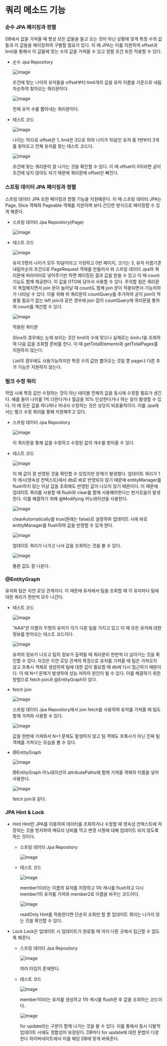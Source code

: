 # 쿼리 메소드 기능

### 순수 JPA 페이징과 정렬

DB에서 값을 가져올 때 항상 모든 값들을 들고 오는 것이 아닌 상황에 맞게 특정 수의 값들과 이 값들을 페이징하여 구별할 필요가 있다.
이 때 JPA는 이를 지원하여 offset과 limit을 통해서 이 값들에 맞는 수의 값을 가져올 수 있고 정렬 조건 또한 적용할 수 있다.

+ 순수 Jpa Repository
  
  ![image](https://github.com/ManchanTime/TrashBoys/assets/127479677/b46ef53d-786d-40fb-926e-7e854030b193)

  조건에 맞는 나이의 유저들을 offset부터 limit개의 값을 유저 이름을 기준으로 내림차순하여 찾아오는 쿼리문이다.

  ![image](https://github.com/ManchanTime/TrashBoys/assets/127479677/b6003c33-7d85-44cb-9e31-1c4a6f8f0ea7)

  전체 유저 수를 뽑아내는 쿼리문이다.
  
+ 테스트 코드

  ![image](https://github.com/ManchanTime/TrashBoys/assets/127479677/2b382d0d-4870-49bc-af9d-6f3e4840ca03)

  나이는 10으로 offset은 1, limit은 3으로 하여 나이가 10살인 유저 중 1번부터 3개를 찾아오고 전체 유저를 찾는 테스트 코드다.

  ![image](https://github.com/ManchanTime/TrashBoys/assets/127479677/da3f2bf3-c647-498d-9760-63efb1c9956a)

  조건에 맞는 쿼리문이 잘 나가는 것을 확인할 수 있다. 이 때 offset이 0이라면 굳이 조건에 넣지 않아도 되기 때문에 쿼리문에 offset은 빠진다.

### 스프링 데이터 JPA 페이징과 정렬

스프링 데이터 JPA 또한 페이징과 정렬 기능을 지원해준다. 이 때 스프링 데이터 JPA는 Page, Slice 객체와 Pageable 객체를 지원하여 보다 간단한 방식으로 페이징할 수 있게 해준다.

+ 스프링 데이터 Jpa Repository(Page)

  ![image](https://github.com/ManchanTime/TrashBoys/assets/127479677/128ededd-f796-46a5-8a28-c2920d372053)

+ 테스트 코드

  ![image](https://github.com/ManchanTime/TrashBoys/assets/127479677/5c976dfe-290b-4575-80c8-cc87c569094e)

  유저 5명의 나이가 모두 10살이라고 가정하고 0번 페이지, 크기는 3, 유저 이름기준 내림차순의 조건으로 PageRequest 객체를 만들어서 위 스프링 데이터 Jpa의 쿼리문에 파라미터로 넣어주기만 하면 페이징된 결과 값을 받을 수 있고 이 때 count 기능도 함께 제공한다. 이 값을 DTO에 담아서 사용할 수 있다.
  주의할 점은 쿼리문이 복잡해지면서 join 문이 늘어날 때 count도 함께 join 문이 적용되면서 기능저하가 나타날 수 있다. 이를 위해 위 쿼리문의 countQuery를 추가하여 굳이 join이 적용될 필요가 없는 left join과 같은 경우에 join 없이 countQuery에 쿼리문을 통하여 count를 계산할 수 있다.

  ![image](https://github.com/ManchanTime/TrashBoys/assets/127479677/bd0a446a-48ea-4971-b05a-638e0cc39451)

  적용된 쿼리문

  Slice의 경우에는 눈에 보이는 것은 limit의 수에 맞으나 실제로는 limit+1을 조회하여 다음 값을 조회할 준비를 한다. 이 때 getTotalElements와 getTotalPages를 지원하지 않는다.

  List의 경우에도 사용가능하지만 특정 수의 값만 뽑아오는 것일 뿐 page나 다른 추가 기능은 지원하지 않는다.

### 벌크 수정 쿼리

작업 시에 특정 값만 수정하는 것이 아닌 테이블 전체의 값을 동시에 수정할 필요가 생긴다. 예를 들어 나이를 1씩 더한다거나 월급을 10% 인상한다거나 하는 일이 발생할 수 있다.
이 때 모든 값을 하나하나 꺼내서 수정하는 것은 상당히 비효율적이다. 이를 Jpa에서는 벌크 수정 쿼리를 통해 지원해주고 있다.

+ 스프링 데이터 Jpa Repository

  ![image](https://github.com/ManchanTime/TrashBoys/assets/127479677/3d806370-3ed4-416c-830e-2905fca45676)

  이 쿼리문을 통해 값을 수정하고 수정된 값의 개수를 받아올 수 있다.

+ 테스트 코드

  ![image](https://github.com/ManchanTime/TrashBoys/assets/127479677/38211bd0-b9b3-4f2e-97fd-daa4b6801896)

  이 때 값이 잘 반영된 것을 확인할 수 있었지만 문제가 발생했다. 업데이트 쿼리가 1차 캐시(영속성 컨텍스트)에서 db로 바로 반영되지 않기 때문에 entityManager를 flush하지 않는 이상 값을 조회해도 반영된 값이 나오지 않기 때문이다. 이 때문에 업데이트 쿼리를 사용할 때 flush와 clear를 함께 사용해야한다는 번거로움이 발생한다.
  이를 해결하기 위해 @Modifying 어노테이션을 사용한다.

  ![image](https://github.com/ManchanTime/TrashBoys/assets/127479677/ab56ad24-a813-4578-9645-16962297a4c1)

  clearAutomatically를 true(원래는 false)로 설정하여 업데이트 시에 바로 entityManager를 flush하여 값을 반영할 수 있게 한다.

  ![image](https://github.com/ManchanTime/TrashBoys/assets/127479677/bb5f60c9-6a91-4cb5-bd90-cd32e4b89047)

  업데이트 쿼리가 나가고 나서 값을 조회하는 것을 볼 수 있다.

  ![image](https://github.com/ManchanTime/TrashBoys/assets/127479677/80a3ad49-3ecf-4a81-9e97-8918f864c5d4)

  물론 값도 잘 나온다.

### @EntityGraph

유저와 팀은 지연 로딩 관계이다. 이 때문에 유저에서 팀을 조회할 때 각 유저마다 팀에 대한 쿼리가 한번씩 모두 나간다.

+ 테스트 코드

  ![image](https://github.com/ManchanTime/TrashBoys/assets/127479677/e6f9efb3-c742-483d-b803-086cb0a56e05)

  "AAA"란 이름의 두명의 유저가 각기 다른 팀을 가지고 있고 이 때 모든 유저에 대한 정보를 받아오는 테스트 코드이다.

  ![image](https://github.com/ManchanTime/TrashBoys/assets/127479677/b1b9c41d-92c5-406f-ac5a-90448e419af8)

  유저의 정보가 나오고 팀의 정보가 출력될 때 쿼리문이 한번씩 더 날아가는 것을 확인할 수 있다. 이것은 지연 로딩 관계의 특징으로 유저를 가져올 때 팀은 가져오지 않고 프록시 객체로 생성하여 팀에 대한 값이 필요할 때 db에 다시 접근하기 때문이다. 이 때 N+1 문제가 발생하여 성능 저하의 원인이 될 수 있다.
  이를 해결하기 위한 방법으로 fetch join과 @EntityGraph이 있다.

+ fetch join

  ![image](https://github.com/ManchanTime/TrashBoys/assets/127479677/9dff1bdb-d35a-4d9f-a54f-413df538a353)

  스프링 데이터 Jpa Repository에서 join fetch를 사용하여 유저를 가져올 때 팀도 함께 가져와 사용할 수 있다.

  ![image](https://github.com/ManchanTime/TrashBoys/assets/127479677/325873e2-caf6-4615-8f7b-3f66bce42acf)

  값을 한번에 가져와서 N+1 문제도 발생하지 않고 팀 객체도 프록시가 아닌 진짜 팀 객체를 가져오는 모습을 볼 수 있다.

+ @EntityGraph

  ![image](https://github.com/ManchanTime/TrashBoys/assets/127479677/0f6751ac-ce9e-48b3-b5d3-5c3c6471e23e)

  @EntityGraph 어노테이션의 attributePaths에 함께 가져올 객체의 이름을 넣어 사용한다.

  ![image](https://github.com/ManchanTime/TrashBoys/assets/127479677/c7844372-cc8d-493d-a8cc-3175d558bd49)

  fetch join과 같다.

### JPA Hint & Lock

+ Hint
  Hint란 JPA를 이용하여 데이터를 조회하거나 수정할 때 영속성 컨텍스트에 저장되는 것을 방지하여 메모리 낭비를 막고 변경 사항에 대해 업데이트 되지 않도록 하는 것이다.

  + 스프링 데이터 Jpa Repository

    ![image](https://github.com/ManchanTime/TrashBoys/assets/127479677/052f6b1c-8d19-48c2-95c6-453136512104)

  + 테스트 코드

    ![image](https://github.com/ManchanTime/TrashBoys/assets/127479677/0f3b7dc2-9f74-44f4-9b94-3057905c3731)

    member1이라는 이름의 유저를 저장하고 1차 캐시를 flush하고 다시 member1의 유저를 가져와 member2로 이름을 바꾸는 코드이다.
    
    ![image](https://github.com/ManchanTime/TrashBoys/assets/127479677/88983dac-6ade-4204-ab32-5024d8e5fc8e)

    readOnly Hint를 적용한다면 단순히 조회만 할 뿐 업데이트 쿼리는 나가지 않는 것을 확인할 수 있다.

+ Lock
  Lock은 업데이트 시 업데이트가 완료될 때 까지 다른 곳에서 접근할 수 없도록 해준다.

  + 스프링 데이터 Jpa Repository

    ![image](https://github.com/ManchanTime/TrashBoys/assets/127479677/9e3b9674-0e2f-4248-a866-65fb70ede736)

    여러 타입이 존재한다.

  + 테스트 코드

    ![image](https://github.com/ManchanTime/TrashBoys/assets/127479677/b60cbb71-95c7-4ed9-848a-0c72ada4774e)

    member1이라는 유저를 생성하고 1차 캐시를 flush한 후 값을 조회하는 코드이다.
    
    ![image](https://github.com/ManchanTime/TrashBoys/assets/127479677/c1a0dcab-d419-45db-a04b-ab97d0660ed3)

    for update라는 구문이 함께 나가는 것을 볼 수 있다. 이를 통해서 동시 다발적 업데이트 시에도 정합성이 보장된다.
    DB마다 for update에 대한 문법이 다양한다 하이버네이트에서 이를 해당 DB에 맞게 바꿔준다.
